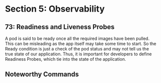 # Section 5: Observability

## 73: Readiness and Liveness Probes

A pod is said to be ready once all the required images have been pulled.
This can be misleading as the app itself may take some time to start.
So the Ready condition is just a check of the pod status and
may not tell us the true state of our application.
Thus, it is important for developers to define Readiness Probes,
which tie into the state of the application.

## Noteworthy Commands
